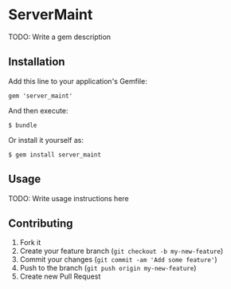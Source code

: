 # ServerMaint

TODO: Write a gem description

## Installation

Add this line to your application's Gemfile:

    gem 'server_maint'

And then execute:

    $ bundle

Or install it yourself as:

    $ gem install server_maint

## Usage

TODO: Write usage instructions here

## Contributing

1. Fork it
2. Create your feature branch (`git checkout -b my-new-feature`)
3. Commit your changes (`git commit -am 'Add some feature'`)
4. Push to the branch (`git push origin my-new-feature`)
5. Create new Pull Request

